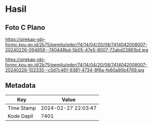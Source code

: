 # Hasil

## Foto C Plano

https://sirekap-obj-formc.kpu.go.id/2b75/pemilu/pdpr/74/14/04/20/08/7414042008007-20240226-094858--740448bd-5b05-47e5-8007-72abd23861bd.jpg

https://sirekap-obj-formc.kpu.go.id/2b75/pemilu/pdpr/74/14/04/20/08/7414042008007-20240226-102335--c5d7c461-9381-4734-8f6a-fe60a90b4769.jpg


## Metadata

| Key        | Value               |
| ---------- | ------------------- |
| Time Stamp | 2024-02-27 22:03:47 |
| Kode Dapil | 7401                |



